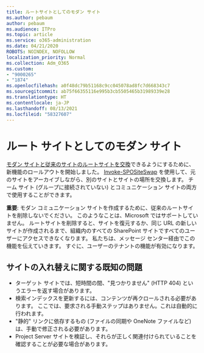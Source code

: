 ```yaml
---
title: ルートサイトとしてのモダン サイト
ms.author: pebaum
author: pebaum
ms.audience: ITPro
ms.topic: article
ms.service: o365-administration
ms.date: 04/21/2020
ROBOTS: NOINDEX, NOFOLLOW
localization_priority: Normal
ms.collection: Adm_O365
ms.custom:
- "9000265"
- "1874"
ms.openlocfilehash: a0f48dc79b51168c9cc045078ad8fc7d668343c7
ms.sourcegitcommit: ab75f66355116e995b3cb5505465b31989339e28
ms.translationtype: HT
ms.contentlocale: ja-JP
ms.lasthandoff: 08/13/2021
ms.locfileid: "58327607"
---
```

# <a name="modern-site-as-root-site"></a>ルート サイトとしてのモダン サイト

[モダン サイトと従来のサイトのルートサイトを交換](https://docs.microsoft.com/sharepoint/modern-root-site)できるようにするために、新機能のロールアウトを開始しました。 [Invoke-SPOSiteSwap](https://docs.microsoft.com/powershell/module/sharepoint-online/invoke-spositeswap?view=sharepoint-ps) を使用して、元のサイトをアーカイブしながら、別のサイトとサイトの場所を交換します。 チーム サイト (グループに接続されていない) とコミュニケーション サイトの両方で使用することができます。

**重要**: モダン コミュニケーション サイトを作成するために、従来のルートサイトを削除しないでください。 このようなことは、Microsoft ではサポートしていません。 ルートサイトを削除すると、サイトを復元するか、同じ URL の新しいサイトが作成されるまで、組織内のすべての SharePoint サイトですべてのユーザーにアクセスできなくなります。 私たちは、メッセージ センター経由でこの機能を伝えていきます。 すぐに、ユーザーのテナントの機能が有効になります。

## <a name="known-issues-with-swapping-sites"></a>サイトの入れ替えに関する既知の問題
- ターゲット サイトでは、短時間の間、"見つかりません" (HTTP 404) というエラーを返す場合があります。
- 検索インデックスを更新するには、コンテンツが再クロールされる必要があります。 ここでは、要求される手動ステップはありません。これは自動的に行われます。
- "静的" リンクに依存するもの (ファイルの同期や OneNote ファイルなど) は、手動で修正される必要があります。
- Project Server サイトを検証し、それらが正しく関連付けられていることを確認することが必要な場合があります。 
